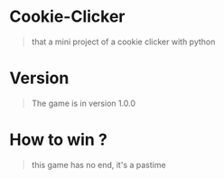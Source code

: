 # Cookie-Clicker
>that a mini project of a cookie clicker with python

# Version
>The game is in version 1.0.0

# How to win ?
>this game has no end, it's a pastime
